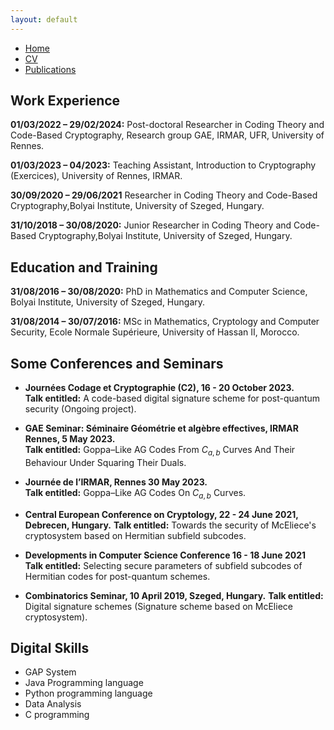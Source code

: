 ```yaml
---
layout: default
---
```


<div class="navbar">
  <ul>
    <li><a href="./index.html">Home</a></li>
    <li><a href="./cv.html" class="active">CV</a></li>
    <!--li><a href="./research.html">Research</a></li-->
    <li><a href="./publications.html">Publications</a></li>
    <!--li><a href="./teaching.html">Teaching</a></li-->
  </ul>
</div>



## Work Experience

 **01/03/2022 – 29/02/2024:** Post-doctoral Researcher in Coding Theory and Code-Based Cryptography, Research group GAE, IRMAR, UFR,  University of Rennes.

 **01/03/2023 – 04/2023:** Teaching Assistant, Introduction to Cryptography (Exercices), University of Rennes, IRMAR.

 **30/09/2020 – 29/06/2021** Researcher in Coding Theory and Code-Based Cryptography,Bolyai Institute, University of Szeged, Hungary. 

 **31/10/2018 – 30/08/2020:** Junior Researcher in Coding Theory and Code-Based Cryptography,Bolyai Institute, University of Szeged, Hungary.

## Education and Training

 **31/08/2016 – 30/08/2020:** PhD in Mathematics and Computer Science, Bolyai Institute, University of Szeged, Hungary.

 **31/08/2014 – 30/07/2016:** MSc in Mathematics, Cryptology and Computer Security, Ecole Normale Supérieure, University of Hassan II, Morocco.


## Some Conferences and Seminars

- **Journées Codage et Cryptographie (C2), 16 - 20 October 2023.**     
**Talk entitled:** A code-based digital signature scheme for post-quantum security (Ongoing project).

- **GAE Seminar: Séminaire Géométrie et algèbre effectives, IRMAR Rennes, 5 May 2023.**  
**Talk entitled:** Goppa–Like AG Codes From $C_{a,b}$ Curves And Their Behaviour Under Squaring Their Duals.

- **Journée de l’IRMAR, Rennes 30 May 2023.**  
**Talk entitled:** Goppa–Like AG Codes On $C_{a,b}$ Curves.

- **Central European Conference on Cryptology, 22 - 24 June 2021, Debrecen, Hungary.** 
**Talk entitled:** Towards the security of McEliece's cryptosystem based on Hermitian subfield subcodes.
  
- **Developments in Computer Science Conference 16 - 18 June 2021**
**Talk entitled:** Selecting secure parameters of subfield subcodes of Hermitian codes for post-quantum schemes.

- **Combinatorics Seminar, 10 April 2019, Szeged, Hungary.** 
**Talk entitled:** Digital signature schemes (Signature scheme based on McEliece cryptosystem).


## Digital Skills

- GAP System
- Java Programming language
- Python programming language
- Data Analysis
- C programming